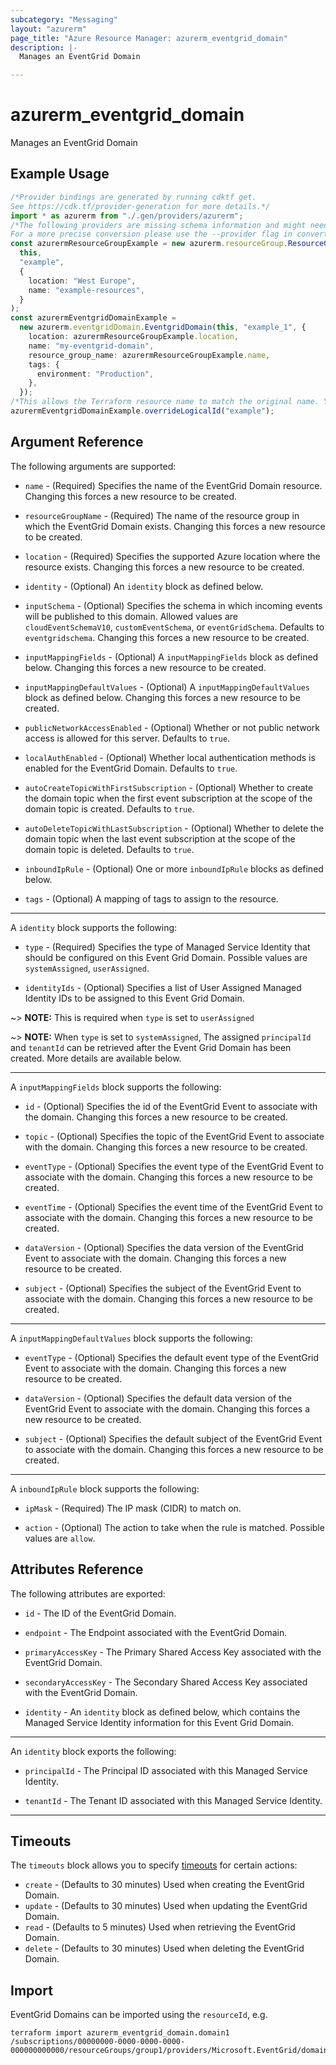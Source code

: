 ```yaml
---
subcategory: "Messaging"
layout: "azurerm"
page_title: "Azure Resource Manager: azurerm_eventgrid_domain"
description: |-
  Manages an EventGrid Domain

---
```


# azurerm\_eventgrid\_domain

Manages an EventGrid Domain

## Example Usage

```typescript
/*Provider bindings are generated by running cdktf get.
See https://cdk.tf/provider-generation for more details.*/
import * as azurerm from "./.gen/providers/azurerm";
/*The following providers are missing schema information and might need manual adjustments to synthesize correctly: azurerm.
For a more precise conversion please use the --provider flag in convert.*/
const azurermResourceGroupExample = new azurerm.resourceGroup.ResourceGroup(
  this,
  "example",
  {
    location: "West Europe",
    name: "example-resources",
  }
);
const azurermEventgridDomainExample =
  new azurerm.eventgridDomain.EventgridDomain(this, "example_1", {
    location: azurermResourceGroupExample.location,
    name: "my-eventgrid-domain",
    resource_group_name: azurermResourceGroupExample.name,
    tags: {
      environment: "Production",
    },
  });
/*This allows the Terraform resource name to match the original name. You can remove the call if you don't need them to match.*/
azurermEventgridDomainExample.overrideLogicalId("example");

```

## Argument Reference

The following arguments are supported:

*   `name` - (Required) Specifies the name of the EventGrid Domain resource. Changing this forces a new resource to be created.

*   `resourceGroupName` - (Required) The name of the resource group in which the EventGrid Domain exists. Changing this forces a new resource to be created.

*   `location` - (Required) Specifies the supported Azure location where the resource exists. Changing this forces a new resource to be created.

*   `identity` - (Optional) An `identity` block as defined below.

*   `inputSchema` - (Optional) Specifies the schema in which incoming events will be published to this domain. Allowed values are `cloudEventSchemaV10`, `customEventSchema`, or `eventGridSchema`. Defaults to `eventgridschema`. Changing this forces a new resource to be created.

*   `inputMappingFields` - (Optional) A `inputMappingFields` block as defined below. Changing this forces a new resource to be created.

*   `inputMappingDefaultValues` - (Optional) A `inputMappingDefaultValues` block as defined below. Changing this forces a new resource to be created.

*   `publicNetworkAccessEnabled` - (Optional) Whether or not public network access is allowed for this server. Defaults to `true`.

*   `localAuthEnabled` - (Optional) Whether local authentication methods is enabled for the EventGrid Domain. Defaults to `true`.

*   `autoCreateTopicWithFirstSubscription` - (Optional) Whether to create the domain topic when the first event subscription at the scope of the domain topic is created. Defaults to `true`.

*   `autoDeleteTopicWithLastSubscription` - (Optional) Whether to delete the domain topic when the last event subscription at the scope of the domain topic is deleted. Defaults to `true`.

*   `inboundIpRule` - (Optional) One or more `inboundIpRule` blocks as defined below.

*   `tags` - (Optional) A mapping of tags to assign to the resource.

***

A `identity` block supports the following:

*   `type` - (Required) Specifies the type of Managed Service Identity that should be configured on this Event Grid Domain. Possible values are `systemAssigned`, `userAssigned`.

*   `identityIds` - (Optional) Specifies a list of User Assigned Managed Identity IDs to be assigned to this Event Grid Domain.

\~> **NOTE:** This is required when `type` is set to `userAssigned`

\~> **NOTE:** When `type` is set to `systemAssigned`, The assigned `principalId` and `tenantId` can be retrieved after the Event Grid Domain has been created. More details are available below.

***

A `inputMappingFields` block supports the following:

*   `id` - (Optional) Specifies the id of the EventGrid Event to associate with the domain. Changing this forces a new resource to be created.

*   `topic` - (Optional) Specifies the topic of the EventGrid Event to associate with the domain. Changing this forces a new resource to be created.

*   `eventType` - (Optional) Specifies the event type of the EventGrid Event to associate with the domain. Changing this forces a new resource to be created.

*   `eventTime` - (Optional) Specifies the event time of the EventGrid Event to associate with the domain. Changing this forces a new resource to be created.

*   `dataVersion` - (Optional) Specifies the data version of the EventGrid Event to associate with the domain. Changing this forces a new resource to be created.

*   `subject` - (Optional) Specifies the subject of the EventGrid Event to associate with the domain. Changing this forces a new resource to be created.

***

A `inputMappingDefaultValues` block supports the following:

*   `eventType` - (Optional) Specifies the default event type of the EventGrid Event to associate with the domain. Changing this forces a new resource to be created.

*   `dataVersion` - (Optional) Specifies the default data version of the EventGrid Event to associate with the domain. Changing this forces a new resource to be created.

*   `subject` - (Optional) Specifies the default subject of the EventGrid Event to associate with the domain. Changing this forces a new resource to be created.

***

A `inboundIpRule` block supports the following:

*   `ipMask` - (Required) The IP mask (CIDR) to match on.

*   `action` - (Optional) The action to take when the rule is matched. Possible values are `allow`.

## Attributes Reference

The following attributes are exported:

*   `id` - The ID of the EventGrid Domain.

*   `endpoint` - The Endpoint associated with the EventGrid Domain.

*   `primaryAccessKey` - The Primary Shared Access Key associated with the EventGrid Domain.

*   `secondaryAccessKey` - The Secondary Shared Access Key associated with the EventGrid Domain.

*   `identity` - An `identity` block as defined below, which contains the Managed Service Identity information for this Event Grid Domain.

***

An `identity` block exports the following:

*   `principalId` - The Principal ID associated with this Managed Service Identity.

*   `tenantId` - The Tenant ID associated with this Managed Service Identity.

***

## Timeouts

The `timeouts` block allows you to specify [timeouts](https://www.terraform.io/language/resources/syntax#operation-timeouts) for certain actions:

* `create` - (Defaults to 30 minutes) Used when creating the EventGrid Domain.
* `update` - (Defaults to 30 minutes) Used when updating the EventGrid Domain.
* `read` - (Defaults to 5 minutes) Used when retrieving the EventGrid Domain.
* `delete` - (Defaults to 30 minutes) Used when deleting the EventGrid Domain.

## Import

EventGrid Domains can be imported using the `resourceId`, e.g.

```shell
terraform import azurerm_eventgrid_domain.domain1 /subscriptions/00000000-0000-0000-0000-000000000000/resourceGroups/group1/providers/Microsoft.EventGrid/domains/domain1
```
